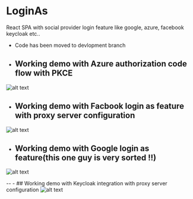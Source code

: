 # LoginAs
React SPA with social provider login feature like google, azure, facebook keycloak etc..
- Code has been moved to devlopment branch 
- ## Working demo with Azure authorization code flow with PKCE
![alt text](https://github.com/surya5954/LoginAs/blob/devlopment/LoginAs%20post%20content/AzureAuthFlow.gif)

- ## Working demo with Facbook login as feature with proxy server configuration
![alt text](https://github.com/surya5954/LoginAs/blob/devlopment/LoginAs%20post%20content/FacebookAuthFlow.gif)

- ## Working demo with Google login as feature(this one guy is very sorted !!)
![alt text](https://github.com/surya5954/LoginAs/blob/devlopment/LoginAs%20post%20content/GoogleAuthFlow.gif)

-- - ## Working demo with Keycloak integration with proxy server configuration
![alt text](https://github.com/surya5954/LoginAs/blob/devlopment/LoginAs%20post%20content/keycloakAuthFlow.gif)

